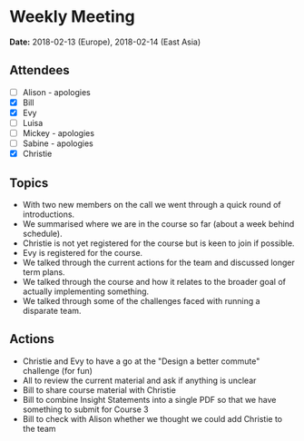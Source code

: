 # Weekly Meeting

**Date:** 2018-02-13 (Europe), 2018-02-14 (East Asia)

## Attendees

* [ ] Alison - apologies
* [x] Bill
* [x] Evy
* [ ] Luisa
* [ ] Mickey - apologies
* [ ] Sabine - apologies
* [x] Christie

## Topics

* With two new members on the call we went through a quick round of introductions.
* We summarised where we are in the course so far (about a week behind schedule).
* Christie is not yet registered for the course but is keen to join if possible.
* Evy is registered for the course.
* We talked through the current actions for the team and discussed longer term plans.
* We talked through the course and how it relates to the broader goal of actually implementing something.
* We talked through some of the challenges faced with running a disparate team.

## Actions

* Christie and Evy to have a go at the "Design a better commute" challenge (for fun)
* All to review the current material and ask if anything is unclear
* Bill to share course material with Christie
* Bill to combine Insight Statements into a single PDF so that we have something to submit for Course 3
* Bill to check with Alison whether we thought we could add Christie to the team
